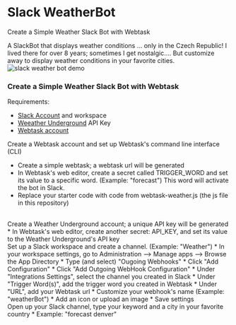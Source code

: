 # Slack WeatherBot
Create a Simple Weather Slack Bot with Webtask
<br />

A SlackBot that displays weather conditions ... only in the Czech Republic! I lived there for over 8 years; sometimes I get nostalgic.... But customize away to display weather conditions in your favorite cities.
<br />
![slack weather bot demo](https://github.com/tinuola/slack-weatherbot/blob/master/img/slack-weatherbot.gif)

### Create a Simple Weather Slack Bot with Webtask 

Requirements:
* [Slack Account](https://slack.com/) and workspace
* [Weeather Underground](https://www.wunderground.com/weather/api/) API Key
* [Webtask account](https://webtask.io/cli)

Create a Webtask account and set up Webtask's command line interface (CLI)
 * Create a simple webtask; a webtask url will be generated
 * In Webtask's web editor, create a secret called TRIGGER_WORD and set its value to a specific word. (Example: "forecast") This word will activate the bot in Slack. 
 * Replace your starter code with code from webtask-weather.js (the js file in this repository)
<br />
Create a Weather Underground account; a unique API key will be generated
 * In Webtask's web editor, create another secret: API_KEY, and set its value to the Weather Underground's API key
<br />
Set up a Slack workspace and create a channel. (Example: "Weather")
 * In your workspace settings, go to Administration --> Manage apps --> Browse the App Directory
 * Type (and select) "Ougoing Webhooks"
 * Click "Add Configuration"
 * Click "Add Outgoing WebHook Configuration"
 * Under "Integrations Settings", select the channel you created in Slack
 * Under "Trigger Word(s)", add the trigger word you created in Webtask 
 * Under "URL", add your Webtask url
 * Customize your webhook's name (Example: "weatherBot")
 * Add an icon or upload an image
 * Save settings
<br />
Open up your Slack channel, type your keyword and a city in your favorite country
 * Example: "forecast denver"


